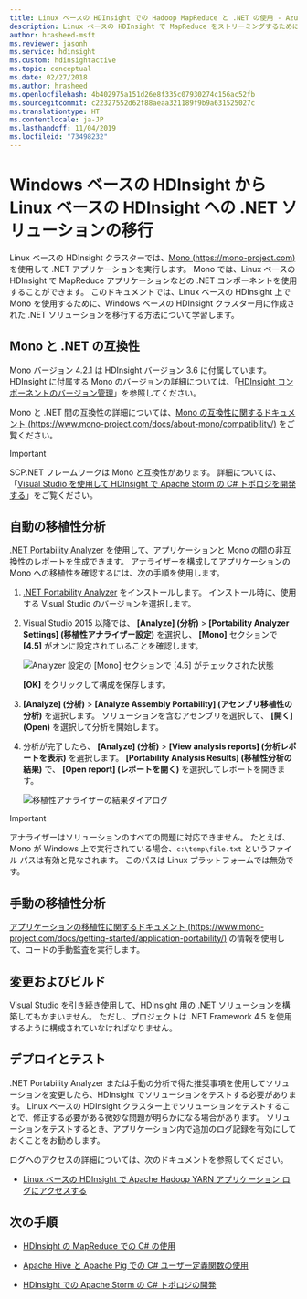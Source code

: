 ```yaml
---
title: Linux ベースの HDInsight での Hadoop MapReduce と .NET の使用 - Azure
description: Linux ベースの HDInsight で MapReduce をストリーミングするために .NET アプリケーションを使用する方法について説明します。
author: hrasheed-msft
ms.reviewer: jasonh
ms.service: hdinsight
ms.custom: hdinsightactive
ms.topic: conceptual
ms.date: 02/27/2018
ms.author: hrasheed
ms.openlocfilehash: 4b402975a151d26e8f335c07930274c156ac52fb
ms.sourcegitcommit: c22327552d62f88aeaa321189f9b9a631525027c
ms.translationtype: HT
ms.contentlocale: ja-JP
ms.lasthandoff: 11/04/2019
ms.locfileid: "73498232"
---
```

# <a name="migrate-net-solutions-for-windows-based-hdinsight-to-linux-based-hdinsight"></a>Windows ベースの HDInsight から Linux ベースの HDInsight への .NET ソリューションの移行

Linux ベースの HDInsight クラスターでは、[Mono (https://mono-project.com)](https://mono-project.com) を使用して .NET アプリケーションを実行します。 Mono では、Linux ベースの HDInsight で MapReduce アプリケーションなどの .NET コンポーネントを使用することができます。 このドキュメントでは、Linux ベースの HDInsight 上で Mono を使用するために、Windows ベースの HDInsight クラスター用に作成された .NET ソリューションを移行する方法について学習します。

## <a name="mono-compatibility-with-net"></a>Mono と .NET の互換性

Mono バージョン 4.2.1 は HDInsight バージョン 3.6 に付属しています。 HDInsight に付属する Mono のバージョンの詳細については、「[HDInsight コンポーネントのバージョン管理](hdinsight-component-versioning.md)」を参照してください。

Mono と .NET 間の互換性の詳細については、[Mono の互換性に関するドキュメント (https://www.mono-project.com/docs/about-mono/compatibility/)](https://www.mono-project.com/docs/about-mono/compatibility/) をご覧ください。

> [!IMPORTANT]  
> SCP.NET フレームワークは Mono と互換性があります。 詳細については、「[Visual Studio を使用して HDInsight で Apache Storm の C# トポロジを開発する](storm/apache-storm-develop-csharp-visual-studio-topology.md)」をご覧ください。

## <a name="automated-portability-analysis"></a>自動の移植性分析

[.NET Portability Analyzer](https://marketplace.visualstudio.com/items?itemName=ConnieYau.NETPortabilityAnalyzer) を使用して、アプリケーションと Mono の間の非互換性のレポートを生成できます。 アナライザーを構成してアプリケーションの Mono への移植性を確認するには、次の手順を使用します。

1. [.NET Portability Analyzer](https://marketplace.visualstudio.com/items?itemName=ConnieYau.NETPortabilityAnalyzer) をインストールします。 インストール時に、使用する Visual Studio のバージョンを選択します。

2. Visual Studio 2015 以降では、 __[Analyze] \(分析)__  >  __[Portability Analyzer Settings] \(移植性アナライザー設定)__ を選択し、 __[Mono]__ セクションで __[4.5]__ がオンに設定されていることを確認します。

    ![Analyzer 設定の [Mono] セクションで [4.5] がチェックされた状態](./media/hdinsight-hadoop-migrate-dotnet-to-linux/portability-analyzer-settings.png)

    __[OK]__ をクリックして構成を保存します。

3. __[Analyze] \(分析)__  >  __[Analyze Assembly Portability] \(アセンブリ移植性の分析)__ を選択します。 ソリューションを含むアセンブリを選択して、 __[開く] \(Open)__ を選択して分析を開始します。

4. 分析が完了したら、 __[Analyze] \(分析)__  >  __[View analysis reports] \(分析レポートを表示)__ を選択します。 __[Portability Analysis Results] \(移植性分析の結果)__ で、 __[Open report] \(レポートを開く)__ を選択してレポートを開きます。

    ![移植性アナライザーの結果ダイアログ](./media/hdinsight-hadoop-migrate-dotnet-to-linux/portability-analyzer-results.png)

> [!IMPORTANT]  
> アナライザーはソリューションのすべての問題に対応できません。 たとえば、Mono が Windows 上で実行されている場合、`c:\temp\file.txt` というファイル パスは有効と見なされます。 このパスは Linux プラットフォームでは無効です。

## <a name="manual-portability-analysis"></a>手動の移植性分析

[アプリケーションの移植性に関するドキュメント (https://www.mono-project.com/docs/getting-started/application-portability/)](https://www.mono-project.com/docs/getting-started/application-portability/) の情報を使用して、コードの手動監査を実行します。

## <a name="modify-and-build"></a>変更およびビルド

Visual Studio を引き続き使用して、HDInsight 用の .NET ソリューションを構築してもかまいません。 ただし、プロジェクトは .NET Framework 4.5 を使用するように構成されていなければなりません。

## <a name="deploy-and-test"></a>デプロイとテスト

.NET Portability Analyzer または手動の分析で得た推奨事項を使用してソリューションを変更したら、HDInsight でソリューションをテストする必要があります。 Linux ベースの HDInsight クラスター上でソリューションをテストすることで、修正する必要がある微妙な問題が明らかになる場合があります。 ソリューションをテストするとき、アプリケーション内で追加のログ記録を有効にしておくことをお勧めします。

ログへのアクセスの詳細については、次のドキュメントを参照してください。

* [Linux ベースの HDInsight で Apache Hadoop YARN アプリケーション ログにアクセスする](hdinsight-hadoop-access-yarn-app-logs-linux.md)

## <a name="next-steps"></a>次の手順

* [HDInsight の MapReduce での C# の使用](hadoop/apache-hadoop-dotnet-csharp-mapreduce-streaming.md)

* [Apache Hive と Apache Pig での C# ユーザー定義関数の使用](hadoop/apache-hadoop-hive-pig-udf-dotnet-csharp.md)

* [HDInsight での Apache Storm の C# トポロジの開発](storm/apache-storm-develop-csharp-visual-studio-topology.md)
